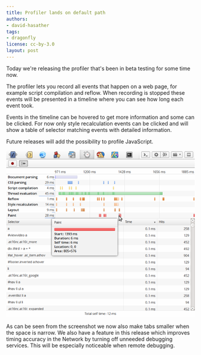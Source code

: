 ```yaml
---
title: Profiler lands on default path
authors:
- david-hasather
tags:
- dragonfly
license: cc-by-3.0
layout: post
---
```


<p>Today we&#39;re releasing the profiler that&#39;s been in beta testing for some time now.</p>

<p>The profiler lets you record all events that happen on a web page, for example script compilation and reflow. When recording is stopped these events will be presented in a timeline where you can see how long each event took.</p>

<p>Events in the timeline can be hovered to get more information and some can be clicked. For now only style recalculation events can be clicked and will show a table of selector matching events with detailed information.</p>

<p>Future releases will add the possibility to profile JavaScript.</p>

<p><span class='imgcenter'><img alt='' src='/blog/profiler-lands-on-default-path/profiler.png' /></span></p>

<p>As can be seen from the screenshot we now also make tabs smaller when the space is narrow. We also have a feature in this release which improves timing accuracy in the Network by turning off unneeded debugging services. This will be especially noticeable when remote debugging.</p>

